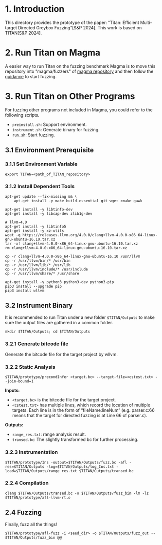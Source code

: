 # 1. Introduction
This directory provides the prototype of the paper: "Titan: Efficient Multi-target Directed Greybox Fuzzing"[S&P 2024]. This work is based on TITAN[S&P 2024].

# 2. Run Titan on Magma
A easier way to run Titan on the fuzzing benchmark Magma is to move this repository into "magma/fuzzers" of [magma repository](https://github.com/HexHive/magma) and then follow the [guidance](https://hexhive.epfl.ch/magma/docs/getting-started.html) to start fuzzing.

# 3. Run Titan on Other Programs
For fuzzing other programs not included in Magma, you could refer to the following scripts.
- `preinstall.sh`: Support environment.
- `instrument.sh`: Generate binary for fuzzing.
- `run.sh`: Start fuzzing.
## 3.1 Environment Prerequisite
### 3.1.1 Set Environment Variable
```export TITAN=<path_of_TITAN_repository>```
### 3.1.2 Install Dependent Tools
```
apt-get update --fix-missing && \
    apt-get install -y make build-essential git wget cmake gawk 

apt-get install -y libtinfo-dev 
apt-get install -y libcap-dev zlib1g-dev

# llvm-4.0
apt-get install -y libtinfo5
apt-get install -y xz-utils
wget -q https://releases.llvm.org/4.0.0/clang+llvm-4.0.0-x86_64-linux-gnu-ubuntu-16.10.tar.xz
tar -xf clang+llvm-4.0.0-x86_64-linux-gnu-ubuntu-16.10.tar.xz
rm clang+llvm-4.0.0-x86_64-linux-gnu-ubuntu-16.10.tar.xz

cp -r clang+llvm-4.0.0-x86_64-linux-gnu-ubuntu-16.10 /usr/llvm
cp -r /usr/llvm/bin/* /usr/bin 
cp -r /usr/llvm/lib/* /usr/lib
cp -r /usr/llvm/include/* /usr/include 
cp -r /usr/llvm/share/* /usr/share

apt-get install -y python3 python3-dev python3-pip
pip3 install --upgrade pip
pip3 install wllvm
```
## 3.2 Instrument  Binary
It is recommended to run Titan under a new folder `$TITAN/Outputs` to make sure the output files are gathered in a common folder.

```mkdir $TITAN/Outputs; cd $TITAN/Outputs```

### 3.2.1 Generate bitcode file
Generate the bitcode file for the target project by wllvm.

### 3.2.2 Static Analysis

```$TITAN/prototype/precondInfer <target.bc> --target-file=<cstest.txt> --join-bound=1```

**Inputs:**
- `<target.bc>` is the bitcode file for the target project.
- `<cstest.txt>` has multiple lines, which record the location of multiple targets. Each line is in the form of “fileName:lineNum” (e.g. parser.c:66 means that the target for directed fuzzing is at Line 66 of parser.c).
  
**Outputs:**
- `range_res.txt`: range analysis result.
- `transed.bc`: The slightly transformed bc for further processing.

### 3.2.3 Instrumentation

```$TITAN/prototype/Ins -output=$TITAN/Outputs/fuzz.bc -afl -res=$TITAN/Outputs -log=$TITAN/Outputs/log_Ins.txt -load=$TITAN/Outputs/range_res.txt $TITAN/Outputs/transed.bc```

### 2.2.4 Compilation

```clang $TITAN/Outputs/transed.bc -o $TITAN/Outputs/fuzz_bin -lm -lz $TITAN/prototype/afl-llvm-rt.o```

## 2.4 Fuzzing
Finally, fuzz all the things!

```$TITAN/prototype/afl-fuzz -i <seed_dir> -o $TITAN/Outputs/fuzz_out -- $TITAN/Outputs/fuzz_bin @@```
